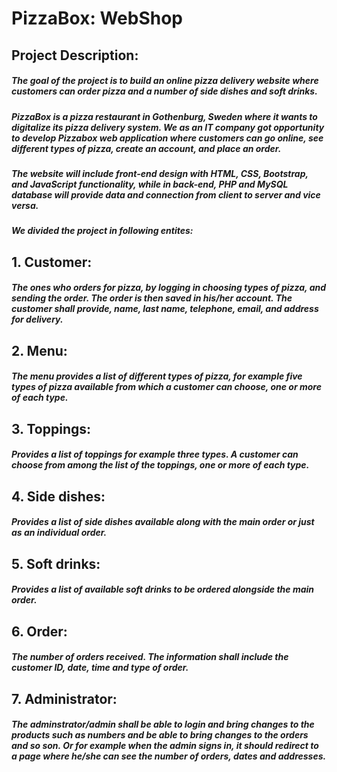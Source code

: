 # PizzaBox: WebShop 

## Project Description:  

##### The goal of the project is to build an online pizza delivery website where customers can order pizza and a number of side dishes and soft drinks.  

##### PizzaBox is a pizza restaurant in Gothenburg, Sweden where it wants to digitalize its pizza delivery system. We as an IT company got opportunity to develop Pizzabox web application where customers can go online, see different types of pizza, create an account, and place an order.

##### The website will include front-end design with HTML, CSS, Bootstrap, and JavaScript functionality, while in back-end, PHP and MySQL database will provide data and connection from client to server and vice versa.  

##### We divided the project in following entites: 

## 1. Customer:  

##### The ones who orders for pizza, by logging in choosing types of pizza, and sending the order. The order is then saved in his/her account. The customer shall provide, name, last name, telephone, email, and address for delivery.   

## 2. Menu: 

##### The menu provides a list of different types of pizza, for example five types of pizza available from which a customer can choose, one or more of each type.   

## 3. Toppings: 

##### Provides a list of toppings for example three types. A customer can choose from among the list of the toppings, one or more of each type.  

## 4. Side dishes: 

##### Provides a list of side dishes available along with the main order or just as an individual order.  

## 5. Soft drinks: 

##### Provides a list of available soft drinks to be ordered alongside the main order. 

## 6. Order: 

##### The number of orders received. The information shall include the customer ID, date, time and type of order.   

## 7. Administrator: 

##### The adminstrator/admin shall be able to login and bring changes to the products such as numbers and be able to bring changes to the orders and so son. Or for example when the admin signs in, it should redirect to a page where he/she can see the number of orders, dates and addresses.  

 

 
